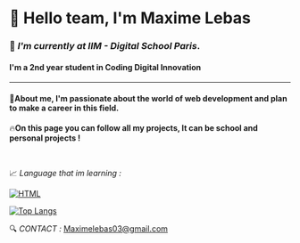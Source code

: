 # 👋 Hello team, I'm Maxime Lebas
### 📌 *I'm currently at IIM - Digital School Paris*.
#### I'm a 2nd year student in Coding Digital Innovation
<hr>

#### 👤About me, I'm passionate about the world of web development and plan to make a career in this field.




🔥**On this page you can follow all my projects, It can be school and personal projects !**

<br>

📈 *Language that im learning :*

[![HTML](https://skillicons.dev/icons?i=js,html,css,php)](https://skillicons.dev)

[![Top Langs](https://github-readme-stats.vercel.app/api/top-langs/?username=MokoyS&layout=compact&theme=dark)](https://github.com/anuraghazra/github-readme-stats)
<br>

🔍️  *CONTACT :* Maximelebas03@gmail.com


